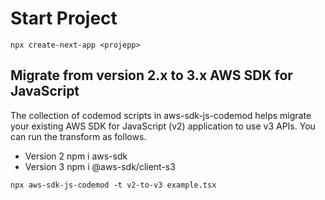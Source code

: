 # Start Project
`npx create-next-app <projepp>`

## Migrate from version 2.x to 3.x AWS SDK for JavaScript

The collection of codemod scripts in aws-sdk-js-codemod helps migrate your existing AWS SDK for JavaScript (v2) application to use v3 APIs. You can run the transform as follows.

- Version 2  npm i aws-sdk
- Version 3  npm i @aws-sdk/client-s3

`npx aws-sdk-js-codemod -t v2-to-v3 example.tsx`
